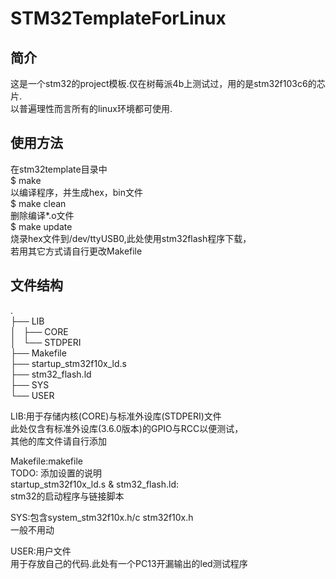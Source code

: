 # STM32TemplateForLinux

## 简介
  这是一个stm32的project模板.仅在树莓派4b上测试过，用的是stm32f103c6的芯片.  
  以普遍理性而言所有的linux环境都可使用.  
  
## 使用方法
  在stm32template目录中  
    $ make  
      以编译程序，并生成hex，bin文件  
    $ make clean  
      删除编译*.o文件  
    $ make update  
      烧录hex文件到/dev/ttyUSB0,此处使用stm32flash程序下载，  
      若用其它方式请自行更改Makefile  
  
## 文件结构
  .  
  ├── LIB  
  │   ├── CORE  
  │   └── STDPERI  
  ├── Makefile  
  ├── startup_stm32f10x_ld.s  
  ├── stm32_flash.ld  
  ├── SYS  
  └── USER  
    
  LIB:用于存储内核(CORE)与标准外设库(STDPERI)文件  
      此处仅含有标准外设库(3.6.0版本)的GPIO与RCC以便测试，  
      其他的库文件请自行添加  
      
  Makefile:makefile  
           TODO: 添加设置的说明  
  startup_stm32f10x_ld.s & stm32_flash.ld:  
      stm32的启动程序与链接脚本  
      
  SYS:包含system_stm32f10x.h/c stm32f10x.h  
      一般不用动  
      
  USER:用户文件  
      用于存放自己的代码.此处有一个PC13开漏输出的led测试程序  
      

